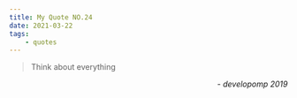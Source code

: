 ```yaml
---
title: My Quote NO.24
date: 2021-03-22
tags:
	- quotes
---
```


> Think about everything

<div style="text-align: right"> <i>- developomp 2019</i> </div>
